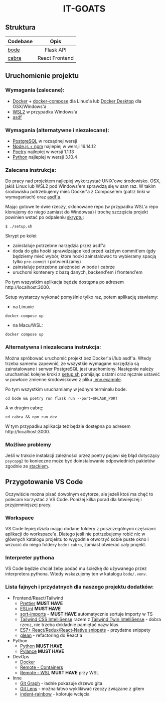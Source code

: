 <h1 align="center">
IT-GOATS
</h1>

## Struktura

| Codebase              |          Opis             |
| :-------------------- | :-----------------------: |
| [bode](bode)          |       Flask API           |
| [cabra](cabra)        |     React Frontend        |

## Uruchomienie projektu

### Wymagania (zalecane):
- [Docker](https://docs.docker.com/get-docker/) + [docker-compose](https://docs.docker.com/compose/) dla Linux'a lub [Docker Desktop](https://docs.docker.com/get-docker/) dla OSX/Windows'a
- [WSL2](https://docs.microsoft.com/en-us/windows/wsl/install) w przypadku Windows'a
- [asdf](https://github.com/asdf-vm/asdf)

### Wymagania (alternatywne i niezalecane):
- [PostgreSQL](https://www.postgresql.org/) w rozsądnej wersji
- [Node.js + npm](https://nodejs.org/en/) najlepiej w wersji 16.14.12
- [Poetry](https://python-poetry.org/) najlepiej w wersji 1.1.13
- [Python](https://www.python.org/downloads/) najlepiej w wersji 3.10.4

### Zalecana instrukcja:

Do pracy nad projektem najlepiej wykorzystać UNIX'owe środowisko.
OSX, jakiś Linux lub WSL2 pod Windows'em sprawdzą się w sam raz. W takim środowisku potrzebujemy mieć Docker'a z Compose'em (patrz linki w wymaganiach) oraz [asdf'a](https://asdf-vm.com/guide/getting-started.html).

Mając gotowe te dwie rzeczy, sklonowane repo (w przypadku WSL'a repo klonujemy do niego zamiast do Windowsa) i trochę szczęścia projekt powinien wstać po odpaleniu [skryptu](setup.sh):
```
$ ./setup.sh
```

Skrypt po kolei:
- zainstaluje potrzebne narzędzia przez asdf'a
- doda do gita hooki sprawdzające kod przed każdym commit'em (gdy będziemy mieć wybór, które hooki zainstalować to wybieramy spacją tylko `pre-commit` i potwierdzamy)
- zainstaluje potrzebne zależności w bode i cabrze
- uruchomi kontenery z bazą danych, backend'em i frontend'em

Po tym wszystkim aplikacja będzie dostępna po adresem http://localhost:3000.

Setup wystarczy wykonać pomyślnie tylko raz, potem aplikację stawiamy:
- na Linuxie
```
docker-compose up
```
- na Macu/WSL:
```
docker compose up
```

### Alternatywna i niezalecana instrukcja:

Można spróbować uruchomić projekt bez Docker'a i/lub asdf'a. Wtedy trzeba samemu zapewnić, że wszystkie wymagane narzędzia są zainstalowane i  serwer PostgreSQL jest uruchomiony. Następnie należy uruchamiać kolejne kroki z [setup.sh](setup.sh) pomijając ostatni oraz ręcznie ustawić w powłoce zmienne środowiskowe z pliku [.env.example](.env.example).

Po tym wszystkim uruchamiamy w jednym terminalu bode:
```
cd bode && poetry run flask run --port=$FLASK_PORT
```
A w drugim cabrę:
```
cd cabra && npm run dev
```

W tym przypadku aplikacja też będzie dostępna po adresem http://localhost:3000.

### Możliwe problemy
Jeśli w trakcie instalacji zależności przez poetry pojawi się błąd dotyczący `psycopg2` to konieczne może być doinstalowanie odpowiednich pakietów zgodnie ze [stackiem](https://stackoverflow.com/questions/11618898/pg-config-executable-not-found).


## Przygotowanie VS Code

Oczywiście można pisać dowolnym edytorze, ale jeżeli ktoś ma chęć to polecam korzystać z VS Code. Poniżej kilka porad dla łatwiejszej i przyjemniejszej pracy.

### Workspace

VS Code lepiej działa mając dodane foldery z poszczególnymi częściami aplikacji do workspace'a. Dlatego jeśli nie potrzebujemy robić nic w głównych katalogu projektu to wygodnie otworzyć sobie puste okno i wrzucić do niego foldery `bode` i `cabra`, zamiast otwierać cały projekt.

### Interpreter pythona

VS Code będzie chciał żeby podać mu ścieżkę do używanego przez interpretera pythona. Wtedy wskazujemy ten w katalogu `bode/.venv`.


### Lista fajnych i przydatnych dla naszego projektu dodatków:
- Frontend/React/Tailwind
  - [Prettier](https://marketplace.visualstudio.com/items?itemName=esbenp.prettier-vscode) **MUST HAVE**
  - [ESLint](https://marketplace.visualstudio.com/items?itemName=dbaeumer.vscode-eslint) **MUST HAVE**
  - [sort-imports](https://marketplace.visualstudio.com/items?itemName=amatiasq.sort-imports) - **MUST HAVE** automatycznie sortuje importy w TS
  - [Tailwind CSS IntelliSense](https://marketplace.visualstudio.com/items?itemName=bradlc.vscode-tailwindcss) razem z [Tailwind Twin IntelliSense](https://marketplace.visualstudio.com/items?itemName=lightyen.tailwindcss-intellisense-twin) - dobra rzecz, nie trzeba dokładnie pamiętać nazw klas
  - [ES7+ React/Redux/React-Native snippets](https://marketplace.visualstudio.com/items?itemName=dsznajder.es7-react-js-snippets) - przydatne snippety
  - [glean](https://marketplace.visualstudio.com/items?itemName=wix.glean) - refactoring do React'a
- Python
  - [Python](https://marketplace.visualstudio.com/items?itemName=ms-python.python) **MUST HAVE**
  - [Pylance](https://marketplace.visualstudio.com/items?itemName=ms-python.vscode-pylance) **MUST HAVE**
- DevOps
  - [Docker](https://marketplace.visualstudio.com/items?itemName=ms-azuretools.vscode-docker)
  - [Remote - Containers](https://marketplace.visualstudio.com/items?itemName=ms-vscode-remote.remote-containers) 
  - [Remote - WSL](https://marketplace.visualstudio.com/items?itemName=ms-vscode-remote.remote-wsl) **MUST HAVE** przy WSL
- Inne
  - [Git Graph](https://marketplace.visualstudio.com/items?itemName=mhutchie.git-graph) - ładnie pokazuje drzewo gita
  - [Git Lens](https://marketplace.visualstudio.com/items?itemName=eamodio.gitlens) - można łatwo wyklikiwać rzeczy związane z gitem
  - [indent-rainbow](https://marketplace.visualstudio.com/items?itemName=oderwat.indent-rainbow) - koloruje wcięcia
